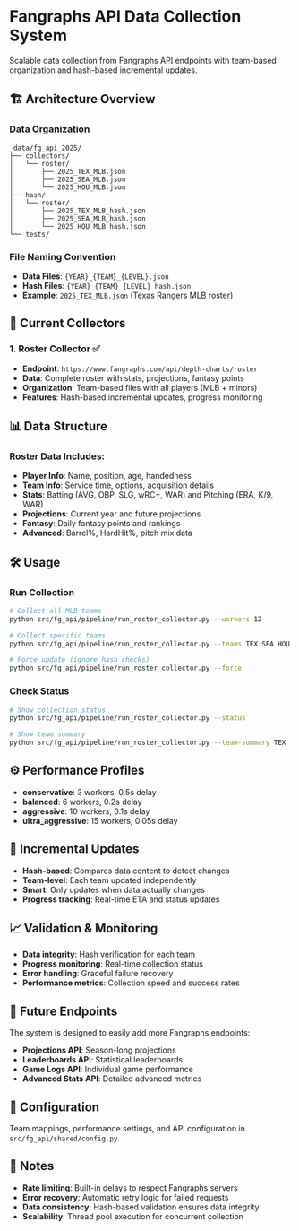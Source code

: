 # Fangraphs API Data Collection System

Scalable data collection from Fangraphs API endpoints with team-based organization and hash-based incremental updates.

## 🏗️ **Architecture Overview**

### **Data Organization**
```
_data/fg_api_2025/
├── collectors/
│   └── roster/
│       ├── 2025_TEX_MLB.json
│       ├── 2025_SEA_MLB.json
│       └── 2025_HOU_MLB.json
├── hash/
│   └── roster/
│       ├── 2025_TEX_MLB_hash.json
│       ├── 2025_SEA_MLB_hash.json
│       └── 2025_HOU_MLB_hash.json
└── tests/
```

### **File Naming Convention**
- **Data Files**: `{YEAR}_{TEAM}_{LEVEL}.json`
- **Hash Files**: `{YEAR}_{TEAM}_{LEVEL}_hash.json`
- **Example**: `2025_TEX_MLB.json` (Texas Rangers MLB roster)

## 🚀 **Current Collectors**

### **1. Roster Collector** ✅
- **Endpoint**: `https://www.fangraphs.com/api/depth-charts/roster`
- **Data**: Complete roster with stats, projections, fantasy points
- **Organization**: Team-based files with all players (MLB + minors)
- **Features**: Hash-based incremental updates, progress monitoring

## 📊 **Data Structure**

### **Roster Data Includes:**
- **Player Info**: Name, position, age, handedness
- **Team Info**: Service time, options, acquisition details
- **Stats**: Batting (AVG, OBP, SLG, wRC+, WAR) and Pitching (ERA, K/9, WAR)
- **Projections**: Current year and future projections
- **Fantasy**: Daily fantasy points and rankings
- **Advanced**: Barrel%, HardHit%, pitch mix data

## 🛠️ **Usage**

### **Run Collection**
```bash
# Collect all MLB teams
python src/fg_api/pipeline/run_roster_collector.py --workers 12

# Collect specific teams
python src/fg_api/pipeline/run_roster_collector.py --teams TEX SEA HOU

# Force update (ignore hash checks)
python src/fg_api/pipeline/run_roster_collector.py --force
```

### **Check Status**
```bash
# Show collection status
python src/fg_api/pipeline/run_roster_collector.py --status

# Show team summary
python src/fg_api/pipeline/run_roster_collector.py --team-summary TEX
```

## ⚙️ **Performance Profiles**

- **conservative**: 3 workers, 0.5s delay
- **balanced**: 6 workers, 0.2s delay
- **aggressive**: 10 workers, 0.1s delay
- **ultra_aggressive**: 15 workers, 0.05s delay

## 🔄 **Incremental Updates**

- **Hash-based**: Compares data content to detect changes
- **Team-level**: Each team updated independently
- **Smart**: Only updates when data actually changes
- **Progress tracking**: Real-time ETA and status updates

## 📈 **Validation & Monitoring**

- **Data integrity**: Hash verification for each team
- **Progress monitoring**: Real-time collection status
- **Error handling**: Graceful failure recovery
- **Performance metrics**: Collection speed and success rates

## 🎯 **Future Endpoints**

The system is designed to easily add more Fangraphs endpoints:

- **Projections API**: Season-long projections
- **Leaderboards API**: Statistical leaderboards
- **Game Logs API**: Individual game performance
- **Advanced Stats API**: Detailed advanced metrics

## 🔧 **Configuration**

Team mappings, performance settings, and API configuration in `src/fg_api/shared/config.py`.

## 📝 **Notes**

- **Rate limiting**: Built-in delays to respect Fangraphs servers
- **Error recovery**: Automatic retry logic for failed requests
- **Data consistency**: Hash-based validation ensures data integrity
- **Scalability**: Thread pool execution for concurrent collection
